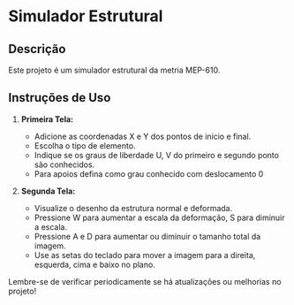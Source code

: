 # Simulador Estrutural

## Descrição

Este projeto é um simulador estrutural da metria MEP-610.

## Instruções de Uso

1. **Primeira Tela:**
   - Adicione as coordenadas X e Y dos pontos de início e final.
   - Escolha o tipo de elemento.
   - Indique se os graus de liberdade U, V do primeiro e segundo ponto são conhecidos.
   - Para apoios defina como grau conhecido com deslocamento 0

2. **Segunda Tela:**
   - Visualize o desenho da estrutura normal e deformada.
   - Pressione W para aumentar a  escala da deformação, S para diminuir a escala.
   - Pressione A e D para aumentar ou diminuir o tamanho total da imagem.
   - Use as setas do teclado para mover a imagem para a direita, esquerda, cima e baixo no plano.

Lembre-se de verificar periodicamente se há atualizações ou melhorias no projeto!
